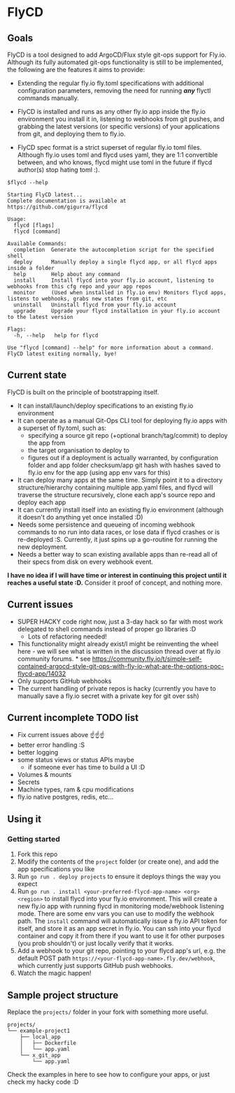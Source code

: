 # FlyCD

## Goals

FlyCD is a tool designed to add ArgoCD/Flux style git-ops support for Fly.io. Although its fully automated git-ops
functionality is still to be implemented, the following are the features it aims to provide:

* Extending the regular fly.io fly.toml specifications with additional configuration parameters,
  removing the need for running **_any_** flyctl commands manually.

* FlyCD is installed and runs as any other fly.io app inside the fly.io environment you install it in, listening to
  webhooks from git pushes,
  and grabbing the latest versions (or specific versions) of your applications from git, and deploying them to fly.io.

* FlyCD spec format is a strict superset of regular fly.io toml files. Although fly.io uses toml and flycd uses yaml,
  they are 1:1 convertible between, and who knows, flycd might use toml in the future if flycd author(s) stop hating
  toml :).

```
$flycd --help

Starting FlyCD latest...
Complete documentation is available at https://github.com/gigurra/flycd

Usage:
  flycd [flags]
  flycd [command]

Available Commands:
  completion  Generate the autocompletion script for the specified shell
  deploy      Manually deploy a single flycd app, or all flycd apps inside a folder
  help        Help about any command
  install     Install flycd into your fly.io account, listening to webhooks from this cfg repo and your app repos
  monitor     (Used when installed in fly.io env) Monitors flycd apps, listens to webhooks, grabs new states from git, etc
  uninstall   Uninstall flycd from your fly.io account
  upgrade     Upgrade your flycd installation in your fly.io account to the latest version

Flags:
  -h, --help   help for flycd

Use "flycd [command] --help" for more information about a command.
FlyCD latest exiting normally, bye!
```

## Current state

FlyCD is built on the principle of bootstrapping itself.

* It can install/launch/deploy specifications to an existing fly.io environment
* It can operate as a manual Git-Ops CLI tool for deploying fly.io apps with a superset of fly.toml, such as:
    * specifying a source git repo (+optional branch/tag/commit) to deploy the app from
    * the target organisation to deploy to
    * figures out if a deployment is actually warranted, by configuration folder and app folder checksum/app git hash
      with hashes saved to fly.io env for the app (using app env vars for this)
* It can deploy many apps at the same time. Simply point it to a directory structure/hierarchy containing multiple
  app.yaml files, and flycd will traverse the structure recursively, clone each app's source repo and deploy each app
* It can currently install itself into an existing fly.io environment (although it doesn't do anything yet once
  installed :D)
* Needs some persistence and queueing of incoming webhook commands to no run into data races, or lose data if flycd
  crashes or is re-deployed :S. Currently, it just spins up a go-routine for running the new deployment.
* Needs a better way to scan existing available apps than re-read all of their specs from disk on every webhook event.

**I have no idea if I will have time or interest in continuing this project until it reaches a useful state :D.**
Consider it proof of concept, and nothing more.

## Current issues

* SUPER HACKY code right now, just a 3-day hack so far with most work delegated to shell commands instead of proper go
  libraries :D
    * Lots of refactoring needed!
* This functionality might already exist/I might be reinventing the wheel here - we will see what is written in the
  discussion thread over at fly.io community forums.
    *
  see https://community.fly.io/t/simple-self-contained-argocd-style-git-ops-with-fly-io-what-are-the-options-poc-flycd-app/14032
* Only supports GitHub webhooks
* The current handling of private repos is hacky (currently you have to manually save a fly.io secret with a private key
  for git over ssh)

## Current incomplete TODO list

* Fix current issues above ☝️☝️☝️
* better error handling :S
* better logging
* some status views or status APIs maybe
    * if someone ever has time to build a UI :D
* Volumes & mounts
* Secrets
* Machine types, ram & cpu modifications
* fly.io native postgres, redis, etc...

## Using it

### Getting started

1. Fork this repo
2. Modify the contents of the `project` folder (or create one), and add the app specifications you like
3. Run `go run . deploy projects` to ensure it deploys things the way you expect
4. Run `go run . install <your-preferred-flycd-app-name> <org> <region>` to install flycd into your fly.io environment.
   This will create a new fly.io app with <your-preferred-flycd-app-name> running flycd in monitoring mode/webhook
   listening mode. There are some env vars you can use to modify the webhook path. The `install` command will
   automatically issue a fly.io API token for itself, and store it as an app secret in fly.io. You can ssh into your
   flycd container and copy it from there if you want to use it for other purposes (you prob shouldn't) or just locally
   verify that it works.
5. Add a webhook to your git repo, pointing to your flycd app's url,
   e.g. the default POST path `https://<your-flycd-app-name>.fly.dev/webhook`, which currently just supports GitHub push
   webhooks.
6. Watch the magic happen!

## Sample project structure

Replace the `projects/` folder in your fork with something more useful.

```
projects/
└── example-project1
    ├── local_app
    │   ├── Dockerfile
    │   └── app.yaml
    └── x_git_app
        └── app.yaml
```

Check the examples in here to see how to configure your apps, or just check my hacky code :D